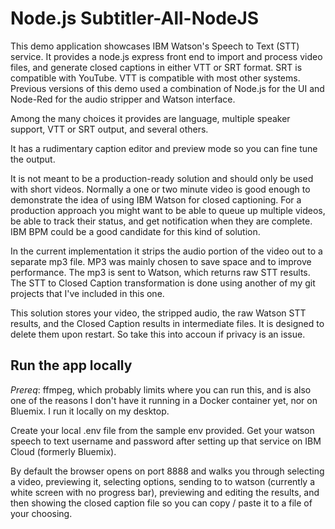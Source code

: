 # Node.js Subtitler-All-NodeJS

This demo application showcases IBM Watson's Speech to Text (STT) service. It provides a node.js express front end to import and process video files, and generate closed captions in either VTT or SRT format. SRT is compatible with YouTube. VTT is compatible with most other systems. Previous versions of this demo used a combination of Node.js for the UI and Node-Red for the audio stripper and Watson interface.

Among the many choices it provides are language, multiple speaker support, VTT or SRT output, and several others.

It has a rudimentary caption editor and preview mode so you can fine tune the output.

It is not meant to be a production-ready solution and should only be used with short videos. Normally a one or two minute video is good enough to demonstrate the idea of using IBM Watson for closed captioning. For a production approach you might want to be able to queue up multiple videos, be able to track their status, and get notification when they are complete. IBM BPM could be a good candidate for this kind of solution.

In the current implementation it strips the audio portion of the video out to a separate mp3 file. MP3 was mainly chosen to save space and to improve performance. The mp3 is sent to Watson, which returns raw STT results. The STT to Closed Caption transformation is done using another of my git projects that I've included in this one.

This solution stores your video, the stripped audio, the raw Watson STT results, and the Closed Caption results in intermediate files. It is designed to delete them upon restart. So take this into accoun if privacy is an issue.

## Run the app locally

*Prereq*: ffmpeg, which probably limits where you can run this, and is also one of the reasons I don't have it running in a Docker container yet, nor on Bluemix. I run it locally on my desktop.

Create your local .env file from the sample env provided. Get your watson speech to text username and password after setting up that service on IBM Cloud (formerly Bluemix).

By default the browser opens on port 8888 and walks you through selecting a video, previewing it, selecting options, sending to to watson (currently a white screen with no progress bar), previewing and editing the results, and then showing the closed caption file so you can copy / paste it to a file of your choosing.





